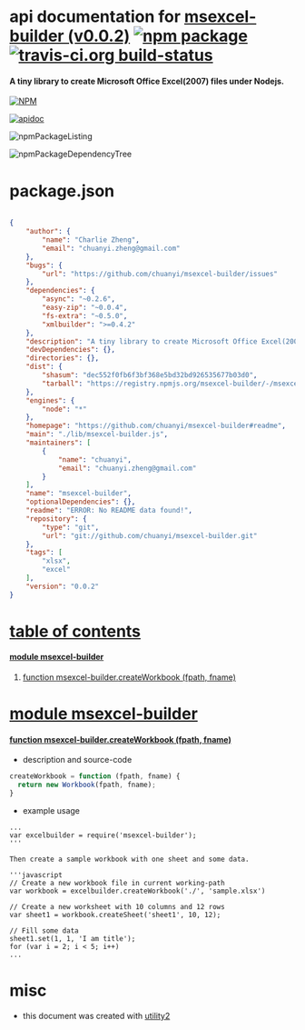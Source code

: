 # api documentation for  [msexcel-builder (v0.0.2)](https://github.com/chuanyi/msexcel-builder#readme)  [![npm package](https://img.shields.io/npm/v/npmdoc-msexcel-builder.svg?style=flat-square)](https://www.npmjs.org/package/npmdoc-msexcel-builder) [![travis-ci.org build-status](https://api.travis-ci.org/npmdoc/node-npmdoc-msexcel-builder.svg)](https://travis-ci.org/npmdoc/node-npmdoc-msexcel-builder)
#### A tiny library to create Microsoft Office Excel(2007) files under Nodejs.

[![NPM](https://nodei.co/npm/msexcel-builder.png?downloads=true)](https://www.npmjs.com/package/msexcel-builder)

[![apidoc](https://npmdoc.github.io/node-npmdoc-msexcel-builder/build/screenCapture.buildNpmdoc.browser._2Fhome_2Ftravis_2Fbuild_2Fnpmdoc_2Fnode-npmdoc-msexcel-builder_2Ftmp_2Fbuild_2Fapidoc.html.png)](https://npmdoc.github.io/node-npmdoc-msexcel-builder/build/apidoc.html)

![npmPackageListing](https://npmdoc.github.io/node-npmdoc-msexcel-builder/build/screenCapture.npmPackageListing.svg)

![npmPackageDependencyTree](https://npmdoc.github.io/node-npmdoc-msexcel-builder/build/screenCapture.npmPackageDependencyTree.svg)



# package.json

```json

{
    "author": {
        "name": "Charlie Zheng",
        "email": "chuanyi.zheng@gmail.com"
    },
    "bugs": {
        "url": "https://github.com/chuanyi/msexcel-builder/issues"
    },
    "dependencies": {
        "async": "~0.2.6",
        "easy-zip": "~0.0.4",
        "fs-extra": "~0.5.0",
        "xmlbuilder": ">=0.4.2"
    },
    "description": "A tiny library to create Microsoft Office Excel(2007) files under Nodejs.",
    "devDependencies": {},
    "directories": {},
    "dist": {
        "shasum": "dec552f0fb6f3bf368e5bd32bd926535677b03d0",
        "tarball": "https://registry.npmjs.org/msexcel-builder/-/msexcel-builder-0.0.2.tgz"
    },
    "engines": {
        "node": "*"
    },
    "homepage": "https://github.com/chuanyi/msexcel-builder#readme",
    "main": "./lib/msexcel-builder.js",
    "maintainers": [
        {
            "name": "chuanyi",
            "email": "chuanyi.zheng@gmail.com"
        }
    ],
    "name": "msexcel-builder",
    "optionalDependencies": {},
    "readme": "ERROR: No README data found!",
    "repository": {
        "type": "git",
        "url": "git://github.com/chuanyi/msexcel-builder.git"
    },
    "tags": [
        "xlsx",
        "excel"
    ],
    "version": "0.0.2"
}
```



# <a name="apidoc.tableOfContents"></a>[table of contents](#apidoc.tableOfContents)

#### [module msexcel-builder](#apidoc.module.msexcel-builder)
1.  [function <span class="apidocSignatureSpan">msexcel-builder.</span>createWorkbook (fpath, fname)](#apidoc.element.msexcel-builder.createWorkbook)



# <a name="apidoc.module.msexcel-builder"></a>[module msexcel-builder](#apidoc.module.msexcel-builder)

#### <a name="apidoc.element.msexcel-builder.createWorkbook"></a>[function <span class="apidocSignatureSpan">msexcel-builder.</span>createWorkbook (fpath, fname)](#apidoc.element.msexcel-builder.createWorkbook)
- description and source-code
```javascript
createWorkbook = function (fpath, fname) {
  return new Workbook(fpath, fname);
}
```
- example usage
```shell
...
var excelbuilder = require('msexcel-builder');
'''

Then create a sample workbook with one sheet and some data.

'''javascript
// Create a new workbook file in current working-path
var workbook = excelbuilder.createWorkbook('./', 'sample.xlsx')

// Create a new worksheet with 10 columns and 12 rows
var sheet1 = workbook.createSheet('sheet1', 10, 12);

// Fill some data
sheet1.set(1, 1, 'I am title');
for (var i = 2; i < 5; i++)
...
```



# misc
- this document was created with [utility2](https://github.com/kaizhu256/node-utility2)
